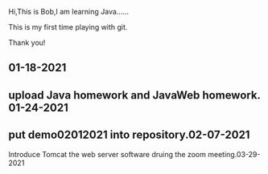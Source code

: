 Hi,This is Bob,I am learning Java......

This is my first time playing with git.

Thank you!

01-18-2021
-------------------------------------------------------------------------------------------
upload Java homework and JavaWeb homework. 01-24-2021
-------------------------------------------------------------------------------------------
put demo02012021 into repository.02-07-2021
-------------------------------------------------------------------------------------------
Introduce Tomcat the web server software druing the zoom meeting.03-29-2021
